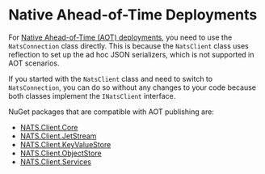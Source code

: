 ﻿# Native Ahead-of-Time Deployments

For [Native Ahead-of-Time (AOT) deployments](https://learn.microsoft.com/dotnet/core/deploying/native-aot),
you need to use the `NatsConnection` class directly.
This is because the `NatsClient` class uses reflection to set up the ad hoc JSON serializers, which is not supported in AOT scenarios.

If you started with the `NatsClient` class and need to switch to `NatsConnection`, you can do so without any changes to your code
because both classes implement the `INatsClient` interface.

NuGet packages that are compatible with AOT publishing are:
- [NATS.Client.Core](https://www.nuget.org/packages/NATS.Client.Core)
- [NATS.Client.JetStream](https://www.nuget.org/packages/NATS.Client.JetStream)
- [NATS.Client.KeyValueStore](https://www.nuget.org/packages/NATS.Client.KeyValueStore)
- [NATS.Client.ObjectStore](https://www.nuget.org/packages/NATS.Client.ObjectStore)
- [NATS.Client.Services](https://www.nuget.org/packages/NATS.Client.Services)
